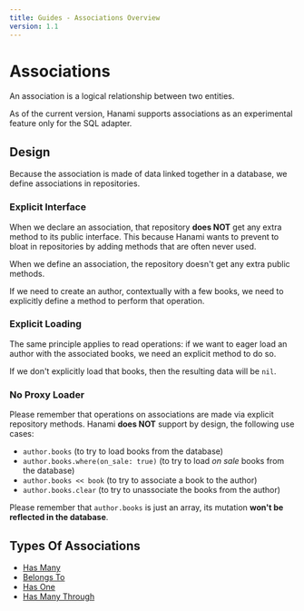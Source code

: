 ```yaml
---
title: Guides - Associations Overview
version: 1.1
---
```


# Associations

An association is a logical relationship between two entities.

<p class="warning">
  As of the current version, Hanami supports associations as an experimental feature only for the SQL adapter.
</p>

## Design

Because the association is made of data linked together in a database, we define associations in repositories.

### Explicit Interface

When we declare an association, that repository **does NOT** get any extra method to its public interface.
This because Hanami wants to prevent to bloat in repositories by adding methods that are often never used.

<p class="notice">
  When we define an association, the repository doesn't get any extra public methods.
</p>

If we need to create an author, contextually with a few books, we need to explicitly define a method to perform that operation.

### Explicit Loading

The same principle applies to read operations: if we want to eager load an author with the associated books, we need an explicit method to do so.

If we don't explicitly load that books, then the resulting data will be `nil`.

### No Proxy Loader

Please remember that operations on associations are made via explicit repository methods.
Hanami **does NOT** support by design, the following use cases:

  * `author.books` (to try to load books from the database)
  * `author.books.where(on_sale: true)` (to try to load _on sale_ books from the database)
  * `author.books << book` (to try to associate a book to the author)
  * `author.books.clear` (to try to unassociate the books from the author)

Please remember that `author.books` is just an array, its mutation **won't be reflected in the database**.

## Types Of Associations

  * [Has Many](/guides/1.1/associations/has-many)
  * [Belongs To](/guides/1.1/associations/belongs-to)
  * [Has One](/guides/1.1/associations/has-one)
  * [Has Many Through](/guides/1.1/associations/has-many-through)
